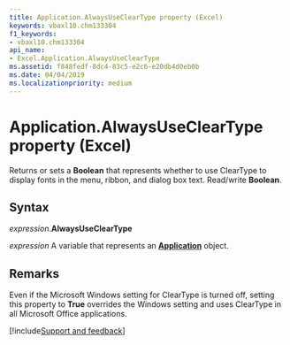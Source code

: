 ```yaml
---
title: Application.AlwaysUseClearType property (Excel)
keywords: vbaxl10.chm133304
f1_keywords:
- vbaxl10.chm133304
api_name:
- Excel.Application.AlwaysUseClearType
ms.assetid: f848fedf-8dc4-83c5-e2c6-e20db4d0eb0b
ms.date: 04/04/2019
ms.localizationpriority: medium
---
```



# Application.AlwaysUseClearType property (Excel)

Returns or sets a **Boolean** that represents whether to use ClearType to display fonts in the menu, ribbon, and dialog box text. Read/write **Boolean**.


## Syntax

_expression_.**AlwaysUseClearType**

_expression_ A variable that represents an **[Application](Excel.Application(object).md)** object.


## Remarks

Even if the Microsoft Windows setting for ClearType is turned off, setting this property to **True** overrides the Windows setting and uses ClearType in all Microsoft Office applications.




[!include[Support and feedback](~/includes/feedback-boilerplate.md)]